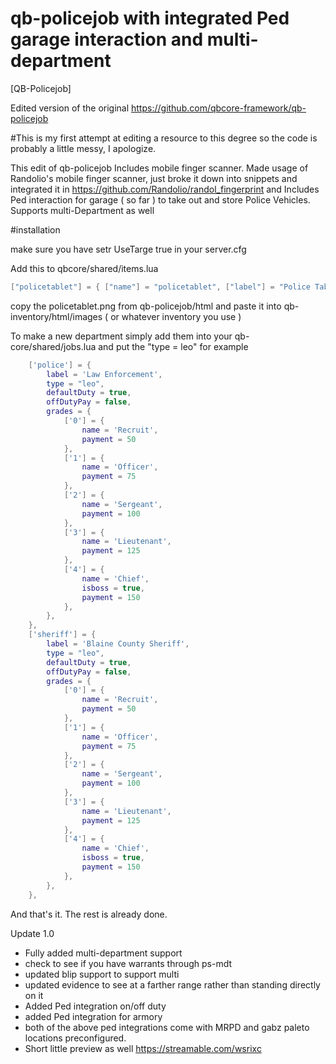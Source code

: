 # qb-policejob with integrated Ped garage interaction and multi-department
[QB-Policejob]

Edited version of the original https://github.com/qbcore-framework/qb-policejob

#This is my first attempt at editing a resource to this degree so the code is probably a little messy, I apologize.


This edit of qb-policejob Includes mobile finger scanner. Made usage of Randolio's mobile finger scanner, just broke it down into snippets and integrated it in https://github.com/Randolio/randol_fingerprint and Includes Ped interaction for garage ( so far ) to take out and store Police Vehicles. Supports multi-Department as well

#installation

make sure you have setr UseTarge true in your server.cfg

Add this to qbcore/shared/items.lua
```lua
["policetablet"] = { ["name"] = "policetablet", ["label"] = "Police Tablet", ["weight"] = 5000, ["type"] = "item", ["image"] = "policetablet.png", ["unique"] = true, ['useable'] = true, ["shouldClose"] = true, ["combinable"] = nil, ["description"] = "A mobile fingerprint tablet." },
```

copy the policetablet.png from qb-policejob/html and paste it into qb-inventory/html/images ( or whatever inventory you use )

To make a new department simply add them into your qb-core/shared/jobs.lua and put the "type = leo" for example

```lua
	['police'] = {
		label = 'Law Enforcement',
        type = "leo",
		defaultDuty = true,
		offDutyPay = false,
		grades = {
            ['0'] = {
                name = 'Recruit',
                payment = 50
            },
			['1'] = {
                name = 'Officer',
                payment = 75
            },
			['2'] = {
                name = 'Sergeant',
                payment = 100
            },
			['3'] = {
                name = 'Lieutenant',
                payment = 125
            },
			['4'] = {
                name = 'Chief',
				isboss = true,
                payment = 150
            },
        },
	},
    ['sheriff'] = {
		label = 'Blaine County Sheriff',
        type = "leo",
		defaultDuty = true,
		offDutyPay = false,
		grades = {
            ['0'] = {
                name = 'Recruit',
                payment = 50
            },
			['1'] = {
                name = 'Officer',
                payment = 75
            },
			['2'] = {
                name = 'Sergeant',
                payment = 100
            },
			['3'] = {
                name = 'Lieutenant',
                payment = 125
            },
			['4'] = {
                name = 'Chief',
				isboss = true,
                payment = 150
            },
        },
    },
```

And that's it. The rest is already done.



Update 1.0
- Fully added multi-department support
- check to see if you have warrants through ps-mdt
- updated blip support to support multi
- updated evidence to see at a farther range rather than standing directly on it
- Added Ped integration on/off duty
- added Ped integration for armory
- both of the above ped integrations come with MRPD and gabz paleto locations preconfigured.
- Short little preview as well https://streamable.com/wsrixc


